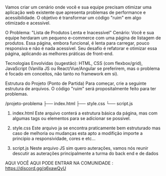 Vamos criar um cenário onde você e sua equipe precisam otimizar uma aplicação web existente que apresenta problemas de performance e acessibilidade. O objetivo é transformar um código "ruim" em algo otimizado e acessível.

O Problema: "Lista de Produtos Lenta e Inacessível"
Cenário: Você e sua equipe herdaram um pequeno e-commerce com uma página de listagem de produtos. Essa página, embora funcional, é lenta para carregar, pouco responsiva e não é nada acessível. Seu desafio é refatorar e otimizar essa página, aplicando as melhores práticas de front-end.

Tecnologias Envolvidas (sugestão): HTML, CSS (com flexbox/grid), JavaScript (Vanilla JS ou React/Vue/Angular se preferirem, mas o problema é focado em conceitos, não tanto no framework em si).

Estrutura do Projeto (Ponto de Partida)
Para começar, crie a seguinte estrutura de arquivos. O código "ruim" será propositalmente feito para ter problemas.

/projeto-problema
├── index.html
├── style.css
└── script.js

1. index.html
Este arquivo conterá a estrutura básica da página, mas com algumas tags ou elementos para se adicionar se possivel.

3. style.css
Este arquivo ja se encontra praticamente bem estruturado mas caso de melhoria ou mudanças esta apto a modifição importe a principio a responsividade, cores e etc...

5. script.js
Neste arquivo JS sim quero auterações, vamos nós reunir descutir as auterações principalmente a turma do back end e de dados

AQUI VOCÊ AQUI PODE ENTRAR NA COMUNIDADE : https://discord.gg/q6xawQyU
   
